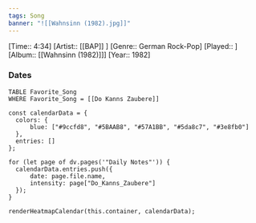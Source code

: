 ```yaml
---
tags: Song  
banner: "![[Wahnsinn (1982).jpg]]"
---
```

[Time:: 4:34]
[Artist:: [[BAP]] ]
[Genre:: German Rock-Pop]
[Played:: ]
[Album:: [[Wahnsinn (1982)]]]
[Year:: 1982]
### Dates
````dataview
TABLE Favorite_Song
WHERE Favorite_Song = [[Do Kanns Zaubere]]
````
  ```dataviewjs
const calendarData = { 
	colors: { 
		blue: ["#9ccfd8", "#5BAAB8", "#57A1BB", "#5da8c7", "#3e8fb0"] 
	}, 
	entries: [] 
}; 

for (let page of dv.pages('"Daily Notes"')) { 
	calendarData.entries.push({ 
		date: page.file.name, 
		intensity: page["Do_Kanns_Zaubere"]
	}); 
} 

renderHeatmapCalendar(this.container, calendarData);
```
